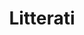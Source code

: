 ---
title: Litterati
url: 'https://www.litterati.org/'
categories:
  - a1a4ac88-627d-4bc7-a5b5-d3dcdc10cc43
tags:
  - zero-waste
description: >-
  Empowering people to clean the planet. Photograph a piece of litter, tag it,
  and discard properly.  Participate in a challenge and hold wasteful brands
  accountable.
image: null
blueprint: action

---